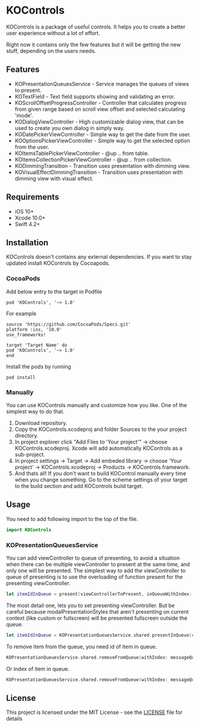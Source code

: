 # KOControls

KOControls is a package of useful controls. It helps you to create a better user experience without a lot of effort.

Right now it contains only the few features but it will be getting the new stuff, depending on the users needs.

## Features

- KOPresentationQueuesService - Service manages the queues of views to present. 
- KOTextField - Text field supports showing and validating an error.
- KOScrollOffsetProgressController - Controller that calculates progress from given range based on scroll view offset and selected calculating 'mode'. 
- KODialogViewController -  High customizable dialog view, that can be used to create you own dialog in simply way.
- KODatePickerViewController - Simple way to get the date from the user.
- KOOptionsPickerViewController - Simple way to get the selected option from the user.
- KOItemsTablePickerViewController - @up .. from table.
- KOItemsCollectionPickerViewController - @up .. from collection.
- KODimmingTransition - Transition uses presentation with dimming view.
- KOVisualEffectDimmingTransition - Transition uses presentation with dimming view with visual effect.

## Requirements

* iOS 10+
* Xcode 10.0+
* Swift 4.2+

## Installation

KOControls doesn't contains any external dependencies. If you want to stay updated install KOControls by Cocoapods.

### CocoaPods

Add below entry to the target in Podfile
```
pod 'KOControls', '~> 1.0'
```
For example

```
source 'https://github.com/CocoaPods/Specs.git'
platform :ios, '10.0'
use_frameworks!

target 'Target Name' do
pod 'KOControls', '~> 1.0'
end
```
Install the pods by running

```
pod install
```

### Manually

You can use KOControls manually and customize how you like. One of the simplest way to do that.

1. Download repository.
2. Copy the KOControls.xcodeproj and folder Sources to the your project directory.
3. In project explorer click "Add Files to 'Your project'" -> choose KOControls.xcodeproj. Xcode will add automatically KOControls as a sub-project.
4. In project settings -> Target -> Add embeded library ->  choose 'Your project' -> KOControls.xcodeproj -> Products -> KOControls.framework.
5. And thats all! If you don't want to build KOControl manually every time when you change something. Go to the scheme settings of your target to the build section and add KOControls build target.

## Usage

You need to add following import to the top of the file.

```swift
import KOControls
```

### KOPresentationQueuesService

You can add viewController to queue of presenting, to avoid a situation when there can be multiple viewController to present at the same time, and only one will be presented.
The simplest way to add the viewController to queue of presenting is to use the overloading of function present for the presenting viewController.

```swift
let itemIdInQueue = present(viewControllerToPresent, inQueueWithIndex: messageQueueIndex)
```

The most detail one, lets you to set presenting viewController. But be careful because modalPresentationStyles that aren't presenting on current context (like custom or fullscreen) will be presented fullscreen outside the queue.

```swift
let itemIdInQueue = KOPresentationQueuesService.shared.presentInQueue(customDialog, onViewController: presentingContainerViewController, queueIndex: messageQueueIndex, animated: true, animationCompletion: nil)
```
To remove item from the queue, you need id of item in queue.

```swift
KOPresentationQueuesService.shared.removeFromQueue(withIndex: messageQueueIndex, itemWithId: itemIdInQueue)
```

Or index of item in queue.

```swift
KOPresentationQueuesService.shared.removeFromQueue(withIndex: messageQueueIndex, itemWithIndex: indexOfItemInQueue)
```

## License

This project is licensed under the MIT License - see the [LICENSE](LICENSE) file for details

